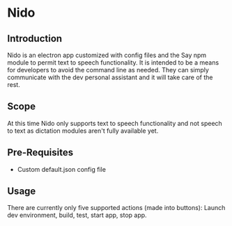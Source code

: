 # Nido

## Introduction
Nido is an electron app customized with config files and the Say npm module to permit text to speech functionality. It is intended to be a means for developers to avoid the command line as needed. They can simply communicate with the dev personal assistant and it will take care of the rest.

## Scope
At this time Nido only supports text to speech functionality and not speech to text as dictation modules aren't fully available yet.

## Pre-Requisites
<ul>
  <li> Custom default.json config file</li>
</ul>

## Usage
There are currently only five supported actions (made into buttons): Launch dev environment, build, test, start app, stop app. 
